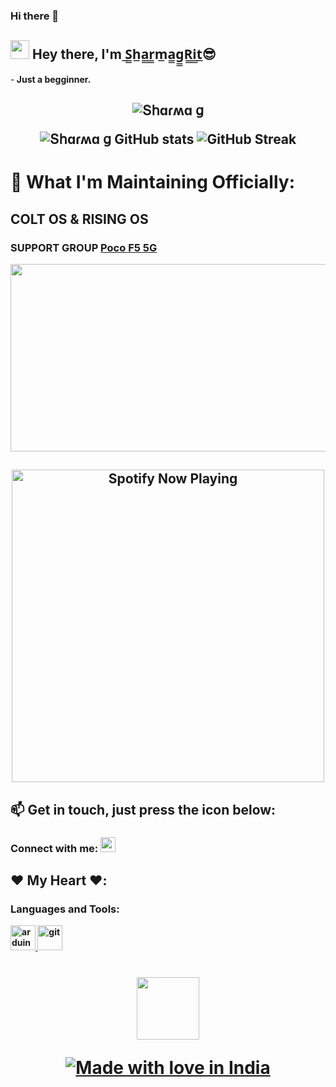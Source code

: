 ### Hi there 👋

## <img src="https://media.giphy.com/media/hvRJCLFzcasrR4ia7z/giphy.gif" width="30px"/> Hey there, I'm ̲S̲̲h̲a̲̲r̲̲m̲a̲̲g̲̲R̲̲i̲̲t̲😎⁪⁬⁮⁮⁮⁮ ⁪⁬⁮⁮⁮⁮ ‌
-<b> Just a begginner.
 
<h2 align="center"><img src="https://komarev.com/ghpvc/?username=SharmagRit&label=Sharma%20G%27s%20Profile%20Views&color=red" alt="Տհɑɾʍɑ ց"/></h>
  
![Տհɑɾʍɑ ց GitHub stats](https://github-readme-stats.vercel.app/api?username=SharmagRit&show_icons=true&theme=radical)
![GitHub Streak](https://github-readme-streak-stats.herokuapp.com?user=SharmagRit&theme=neon-palenight&hide_border=true)

# 🤔 What I'm Maintaining Officially:
##  COLT OS & RISING OS
 
### SUPPORT GROUP **[Poco F5 5G](https://t.me/marble_builds)** 
 
<div align="center">
  <img src="https://media.giphy.com/media/dWesBcTLavkZuG35MI/giphy.gif" width="600" height="300"/>
</div>

 <h2 align="center"><img src="https://spotify-recently-played-readme.vercel.app/api?user=31nsdyfrvg53pod4tz44xngxehd4&count=05" alt="Spotify Now Playing" width="500"/>

## 📫 Get in touch, just press the icon below:
<p align="left">
<h3 align="left">Connect with me: <a href="https://t.me/SharmagRit"><img width="24px" src="https://cdn.iconscout.com/icon/free/png-64/telegram-1754812-1490132.png"></a>

## ❤️ My Heart ❤️:

<h3 align="left">Languages and Tools:</h3>
 
<p align="left"> <a href="https://www.arduino.cc/" target="_blank" rel="noreferrer"> <img src="https://cdn.worldvectorlogo.com/logos/arduino-1.svg" alt="arduino" width="40" height="40"/> </a> <a href="https://git-scm.com/" target="_blank" rel="noreferrer"> <img src="https://www.vectorlogo.zone/logos/git-scm/git-scm-icon.svg" alt="git" width="40" height="40"/> </a> <a href="https://www.linux.org/" target="_blank" rel="noreferrer">
  
<h1 align="center"><img width="100" src="https://media1.giphy.com/media/3o7WIx7urV838kHFzW/giphy.gif"></p>
  
![Made with love in India](https://madewithlove.now.sh/in?heart=true&template=for-the-badge)
</h1>
